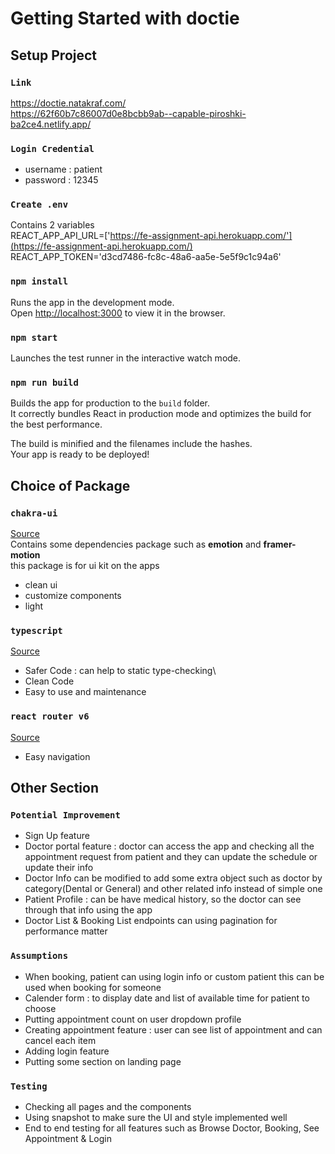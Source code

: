 # Getting Started with doctie

## Setup Project

### `Link`
https://doctie.natakraf.com/ \
https://62f60b7c86007d0e8bcbb9ab--capable-piroshki-ba2ce4.netlify.app/

### `Login Credential`

- username : patient
- password : 12345

### `Create .env`

Contains 2 variables\
REACT_APP_API_URL=['https://fe-assignment-api.herokuapp.com/'](https://fe-assignment-api.herokuapp.com/) \
REACT_APP_TOKEN='d3cd7486-fc8c-48a6-aa5e-5e5f9c1c94a6'

### `npm install`

Runs the app in the development mode.\
Open [http://localhost:3000](http://localhost:3000) to view it in the browser.

### `npm start`

Launches the test runner in the interactive watch mode.

### `npm run build`

Builds the app for production to the `build` folder.\
It correctly bundles React in production mode and optimizes the build for the best performance.

The build is minified and the filenames include the hashes.\
Your app is ready to be deployed!

## Choice of Package
### `chakra-ui`

[Source](https://chakra-ui.com/)\
Contains some dependencies package such as <b>emotion</b> and <b>framer-motion</b>\
this package is for ui kit on the apps
- clean ui
- customize components
- light

### `typescript`

[Source](https://www.typescriptlang.org/)
- Safer Code : can help to static type-checking\
- Clean Code
- Easy to use and maintenance

### `react router v6`

[Source](https://reactrouter.com/)
- Easy navigation

## Other Section

### `Potential Improvement`

- Sign Up feature
- Doctor portal feature : doctor can access the app and checking all the appointment request from patient and they can update the schedule or update their info
- Doctor Info can be modified to add some extra object such as doctor by category(Dental or General) and other related info instead of simple one
- Patient Profile : can be have medical history, so the doctor can see through that info using the app
- Doctor List & Booking List endpoints can using pagination for performance matter

### `Assumptions`

- When booking, patient can using login info or custom patient this can be used when booking for someone
- Calender form : to display date and list of available time for patient to choose
- Putting appointment count on user dropdown profile
- Creating appointment feature : user can see list of appointment and can cancel each item
- Adding login feature
- Putting some section on landing page

### `Testing`
- Checking all pages and the components
- Using snapshot to make sure the UI and style implemented well
- End to end testing for all features such as Browse Doctor, Booking, See Appointment & Login
